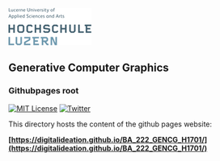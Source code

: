 ![hslu logo](../docs/assets/images/hslu-logo-xtra-small.png "hslu logo")

## Generative Computer Graphics

### Githubpages root

[![MIT License](https://img.shields.io/badge/license-MIT-blue.svg)](http://opensource.org/licenses/MIT)
[![Twitter](https://img.shields.io/twitter/url/https/github.com/webslides/webslides.svg?style=social)](https://twitter.com/hslu)

This directory hosts the content of the github pages website:

**[https://digitalideation.github.io/BA_222_GENCG_H1701/](https://digitalideation.github.io/BA_222_GENCG_H1701/)**